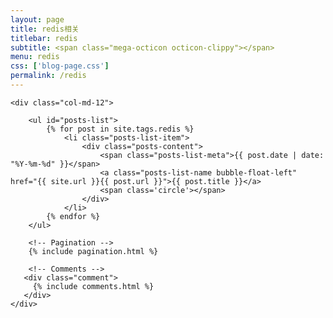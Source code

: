 ```yaml
---
layout: page
title: redis相关
titlebar: redis
subtitle: <span class="mega-octicon octicon-clippy"></span>
menu: redis
css: ['blog-page.css']
permalink: /redis
---
```


<div class="row">

    <div class="col-md-12">
    
        <ul id="posts-list">
            {% for post in site.tags.redis %}
                <li class="posts-list-item">
                    <div class="posts-content">
                        <span class="posts-list-meta">{{ post.date | date: "%Y-%m-%d" }}</span>
                        <a class="posts-list-name bubble-float-left" href="{{ site.url }}{{ post.url }}">{{ post.title }}</a>
                        <span class='circle'></span>
                    </div>
                </li>
            {% endfor %}
        </ul> 
    
        <!-- Pagination -->
        {% include pagination.html %}
    
        <!-- Comments -->
       <div class="comment">
         {% include comments.html %}
       </div>
    </div>

</div>
<script>
    $(document).ready(function(){

        // Enable bootstrap tooltip
        $("body").tooltip({ selector: '[data-toggle=tooltip]' });
    
    });
</script>